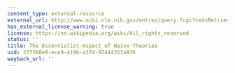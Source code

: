 ```yaml
---
content_type: external-resource
external_url: http://www.ncbi.nlm.nih.gov/entrez/query.fcgi?cmd=Retrieve&db=PubMed&dopt=Citation&list_uids=10617780
has_external_license_warning: true
license: https://en.wikipedia.org/wiki/All_rights_reserved
status: ''
title: The Essentialist Aspect of Naive Theories
uid: 337368e9-ece9-419b-a374-97444353a936
wayback_url: ''
---
```

